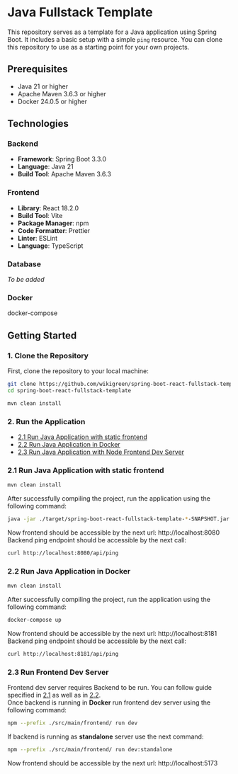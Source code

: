 
# Java Fullstack Template

This repository serves as a template for a Java application using Spring Boot. It includes a basic setup with a simple `ping` resource. You can clone this repository to use as a starting point for your own projects.

## Prerequisites

- Java 21 or higher
- Apache Maven 3.6.3 or higher
- Docker 24.0.5 or higher

## Technologies

### Backend

- **Framework**: Spring Boot 3.3.0
- **Language**: Java 21
- **Build Tool**: Apache Maven 3.6.3

### Frontend

- **Library**: React 18.2.0
- **Build Tool**: Vite
- **Package Manager**: npm
- **Code Formatter**: Prettier
- **Linter**: ESLint
- **Language**: TypeScript

### Database

*To be added*

### Docker

docker-compose


## Getting Started

### 1. Clone the Repository

First, clone the repository to your local machine:

```bash
git clone https://github.com/wikigreen/spring-boot-react-fullstack-template
cd spring-boot-react-fullstack-template
```

```bash
mvn clean install
```

### 2. Run the Application

- [2.1 Run Java Application with static frontend](#run-java-app)
- [2.2 Run Java Application in Docker](#run-java-and-front-dev)
- [2.3 Run Java Application with Node Frontend Dev Server](#run-java-in-docker)


### <a id="run-java-app"></a> 2.1 Run Java Application with static frontend

```bash
mvn clean install
```

After successfully compiling the project, run the application using the following command:

```bash
java -jar ./target/spring-boot-react-fullstack-template-*-SNAPSHOT.jar
```

Now frontend should be accessible by the next url: http://localhost:8080\
Backend ping endpoint should be accessible by the next call:

```bash
curl http://localhost:8080/api/ping
```

### <a id="run-docker"></a> 2.2 Run Java Application in Docker

```bash
mvn clean install
```

After successfully compiling the project, run the application using the following command:
```bash
docker-compose up
```
Now frontend should be accessible by the next url: http://localhost:8181\
Backend ping endpoint should be accessible by the next call:

```bash
curl http://localhost:8181/api/ping
```


### <a id="run-java-and-front-dev"></a> 2.3 Run Frontend Dev Server

Frontend dev server requires Backend to be run. You can follow guide specified in [2.1](#run-java-app)
as well as in [2.2](#run-docker).\
Once backend is running in **Docker** run frontend dev server using the following command:
```bash
npm --prefix ./src/main/frontend/ run dev
```
If backend is running as **standalone** server use the next command:
```bash
npm --prefix ./src/main/frontend/ run dev:standalone
```
Now frontend should be accessible by the next url: http://localhost:5173

